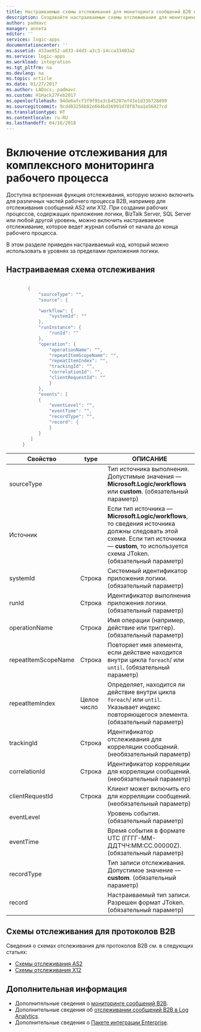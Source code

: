 ```yaml
---
title: Настраиваемые схемы отслеживания для мониторинга сообщений B2B в Azure Logic Apps | Документация Майкрософт
description: Создавайте настраиваемые схемы отслеживания для мониторинга сообщений из транзакций типа "бизнес — бизнес" (B2B) в учетной записи интеграции Azure.
author: padmavc
manager: anneta
editor: ''
services: logic-apps
documentationcenter: ''
ms.assetid: 433ae852-a833-44d3-a3c3-14cca33403a2
ms.service: logic-apps
ms.workload: integration
ms.tgt_pltfrm: na
ms.devlang: na
ms.topic: article
ms.date: 01/27/2017
ms.author: LADocs; padmavc
ms.custom: H1Hack27Feb2017
ms.openlocfilehash: 94de6afcf3f9f95a3cb45207ef43e1d33b728d99
ms.sourcegitcommit: 9cdd83256b82e664bd36991d78f87ea1e56827cd
ms.translationtype: HT
ms.contentlocale: ru-RU
ms.lasthandoff: 04/16/2018
---
```

# <a name="enable-tracking-to-monitor-your-complete-workflow-end-to-end"></a>Включение отслеживания для комплексного мониторинга рабочего процесса
Доступна встроенная функция отслеживания, которую можно включить для различных частей рабочего процесса B2B, например для отслеживания сообщений AS2 или X12. При создании рабочих процессов, содержащих приложение логики, BizTalk Server, SQL Server или любой другой уровень, можно включить настраиваемое отслеживание, которое ведет журнал событий от начала до конца рабочего процесса. 

В этом разделе приведен настраиваемый код, который можно использовать в уровнях за пределами приложения логики. 

## <a name="custom-tracking-schema"></a>Настраиваемая схема отслеживания
````java

        {
            "sourceType": "",
            "source": {

            "workflow": {
                "systemId": ""
            },
            "runInstance": {
                "runId": ""
            },
            "operation": {
                "operationName": "",
                "repeatItemScopeName": "",
                "repeatItemIndex": "",
                "trackingId": "",
                "correlationId": "",
                "clientRequestId": ""
                }
            },
            "events": [
            {
                "eventLevel": "",
                "eventTime": "",
                "recordType": "",
                "record": {                
                }
            }
         ]
      }

````

| Свойство | type | ОПИСАНИЕ |
| --- | --- | --- |
| sourceType |   | Тип источника выполнения. Допустимые значения — **Microsoft.Logic/workflows** или **custom**. (обязательный параметр) |
| Источник |   | Если тип источника — **Microsoft.Logic/workflows**, то сведения источника должны следовать этой схеме. Если тип источника — **custom**, то используется схема JToken. (обязательный параметр) |
| systemId | Строка | Системный идентификатор приложения логики. (обязательный параметр) |
| runId | Строка | Идентификатор выполнения приложения логики. (обязательный параметр) |
| operationName | Строка | Имя операции (например, действие или триггер). (обязательный параметр) |
| repeatItemScopeName | Строка | Повторяет имя элемента, если действие находится внутри цикла `foreach`/ или `until`. (обязательный параметр) |
| repeatItemIndex | Целое число  | Определяет, находится ли действие внутри цикла `foreach`/ или `until`. Указывает индекс повторяющегося элемента. (обязательный параметр) |
| trackingId | Строка | Идентификатор отслеживания для корреляции сообщений. (необязательный параметр) |
| correlationId | Строка | Идентификатор корреляции для корреляции сообщений. (необязательный параметр) |
| clientRequestId | Строка | Клиент может включить его для корреляции сообщений. (необязательный параметр) |
| eventLevel |   | Уровень события. (обязательный параметр) |
| eventTime |   | Время события в формате UTC (ГГГГ-ММ-ДДTЧЧ:ММ:СС.00000Z). (обязательный параметр) |
| recordType |   | Тип записи отслеживания. Допустимое значение — **custom**. (обязательный параметр) |
| record |   | Настраиваемый тип записи. Разрешен формат JToken. (обязательный параметр) |

## <a name="b2b-protocol-tracking-schemas"></a>Схемы отслеживания для протоколов B2B
Сведения о схемах отслеживания для протоколов B2B см. в следующих статьях:
* [Схемы отслеживания AS2](../logic-apps/logic-apps-track-integration-account-as2-tracking-schemas.md)   
* [Схемы отслеживания X12](logic-apps-track-integration-account-x12-tracking-schema.md)

## <a name="next-steps"></a>Дополнительная информация
* Дополнительные сведения о [мониторинге сообщений B2B](logic-apps-monitor-b2b-message.md).   
* Дополнительные сведения об [отслеживании сообщений B2B в Log Analytics](../logic-apps/logic-apps-track-b2b-messages-omsportal.md).
* Дополнительные сведения о [Пакете интеграции Enterprise](../logic-apps/logic-apps-enterprise-integration-overview.md).
